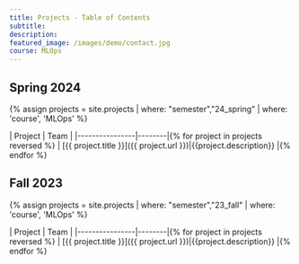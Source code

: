 ```yaml
---
title: Projects - Table of Contents
subtitle: 
description: 
featured_image: /images/demo/contact.jpg
course: MLOps
---
```


<!-- {% assign terms = site.projects_toc_mlops %}

| Semester | Course |
|--------|----------|{% for term in terms %}
| [{{ term.title }}]({{ term.url }}) | {{ term.course }} |{% endfor %} -->

## Spring 2024

{% assign projects = site.projects | where: "semester","24_spring"  | where: 'course', 'MLOps' %}

| Project | Team |
|----------------|--------|{% for project in projects reversed %}
| [{{ project.title }}]({{ project.url }})|{{project.description}} |{% endfor %}

## Fall 2023

{% assign projects = site.projects | where: "semester","23_fall"  | where: 'course', 'MLOps' %}

| Project | Team |
|----------------|--------|{% for project in projects reversed %}
| [{{ project.title }}]({{ project.url }})|{{project.description}} |{% endfor %}